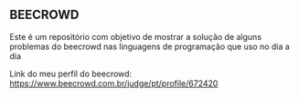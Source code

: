## BEECROWD

Este é um repositório com objetivo de mostrar a solução de alguns problemas do beecrowd nas linguagens de programação que uso no dia a dia 

Link do meu perfil do beecrowd: https://www.beecrowd.com.br/judge/pt/profile/672420

##